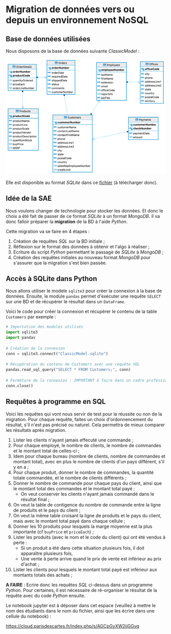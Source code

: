# Migration de données vers ou depuis un environnement NoSQL


## Base de données utilisées

Nous disposons de la base de données suivante *ClassicModel* :

![Diagramme ER de la base de données ClassicModel](ClassicModel--ER.png)

Elle est disponible au format *SQLite* dans ce [fichier](ClassicModel.sqlite) (à télécharger donc).

## Idée de la SAE

Nous voulons changer de technologie pour stocker les données. Et donc le choix a été fait de passer de ce format *SQLite* à un format *MongoDB*. Il va donc falloir préparer la **migration** de la BD à l'aide *Python*.

Cette migration va se faire en 4 étapes :

1. Création de requêtes *SQL* sur la BD initiale ;
2. Réflexion sur le format des données à obtenir et l'algo à réaliser ;
3. Ecriture du script *Python* permettant le passage de *SQLite* à *MongoDB* ;
4. Création des requêtes initiales au nouveau format *MongoDB* pour s'assurer que la migration s'est bien passée.

## Accès à SQLite dans Python

Nous allons utiliser le modele `sqlite3` pour créer la connexion à la base de données. Ensuite, le module `pandas` permet d'exécuter une requête `SELECT` sur une BD et de récupérer le résultat dans un `DataFrame`.

Voici le code pour créer la connexion et récupérer le contenu de la table `Customers` par exemple :

```python
# Importation des modules utilisés
import sqlite3
import pandas

# Création de la connexion
conn = sqlite3.connect("ClassicModel.sqlite")

# Récupération du contenu de Customers avec une requête SQL
pandas.read_sql_query("SELECT * FROM Customers;", conn)

# Fermeture de la connexion : IMPORTANT à faire dans un cadre professionnel
conn.close()
```

## Requêtes à programme en SQL

Voici les requêtes qui vont nous servir de test pour la réussite ou non de la migration. Pour chaque requête, faites un choix d'ordonnencement du résultat, s'il n'est pas précisé ou naturel. Cela permettra de mieux comparer les résultats après migration.

1. Lister les clients n'ayant jamais effecuté une commande ;
1. Pour chaque employé, le nombre de clients, le nombre de commandes et le montant total de celles-ci ;
1. Idem pour chaque bureau (nombre de clients, nombre de commandes et montant total), avec en plus le nombre de clients d'un pays différent, s'il y en a ;
1. Pour chaque produit, donner le nombre de commandes, la quantité totale commandée, et le nombre de clients différents ;
1. Donner le nombre de commande pour chaque pays du client, ainsi que le montant total des commandes et le montant total payé :
    - On veut conserver les clients n'ayant jamais commandé dans le résultat final ;
1. On veut la table de contigence du nombre de commande entre la ligne de produits et le pays du client ;
1. On veut la même table croisant la ligne de produits et le pays du client, mais avec le montant total payé dans chaque cellule ;
1. Donner les 10 produits pour lesquels la marge moyenne est la plus importante (cf `buyPrice` et `priceEach`) ;
1. Lister les produits (avec le nom et le code du client) qui ont été vendus à perte :
    - Si un produit a été dans cette situation plusieurs fois, il doit apparaître plusieurs fois,
    - Une vente à perte arrive quand le prix de vente est inférieur au prix d'achat ;
1. Lister les clients pour lesquels le montant total payé est inférieur aux montants totals des achats ;

**A FAIRE** : Ecrire donc les requêtes *SQL* ci-dessus dans un programme *Python*. Pour certaines, il est nécessaire de ré-organiser le résultat de la requête avec du code *Python* ensuite.

Le notebook jupyter est à déposer dans cet espace (veuillez à mettre le nom des étudiants dans le nom du fichier, ainsi que les écrire dans une cellule du notebook) :

<https://cloud.parisdescartes.fr/index.php/s/AGCpGyXW2ijGGyq>